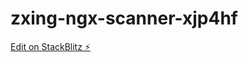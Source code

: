 # zxing-ngx-scanner-xjp4hf

[Edit on StackBlitz ⚡️](https://stackblitz.com/edit/zxing-ngx-scanner-xjp4hf)
